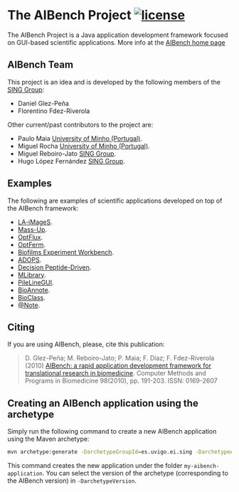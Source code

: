 The AIBench Project [![license](https://img.shields.io/badge/LICENSE-LGPLv3-blue.svg)]() 
========================

The AIBench Project is a Java application development framework focused on GUI-based scientific applications. More info at the [AIBench home page](http://www.aibench.org)

AIBench Team
----
This project is an idea and is developed by the following members of the [SING Group](http://www.sing-group.org):

* Daniel Glez-Peña
* Florentino Fdez-Riverola

Other current/past contributors to the project are:

* Paulo Maia [University of Minho (Portugal)](http://www.uminho.pt).
* Miguel Rocha [University of Minho (Portugal)](http://www.uminho.pt).
* Miguel Reboiro-Jato [SING Group](http://www.sing-group.org).
* Hugo López Fernández [SING Group](http://www.sing-group.org).

Examples
----
The following are examples of scientific applications developed on top of the AIBench framework:
* [LA-iMageS](http://www.la-images.net/).
* [Mass-Up](http://www.sing-group.org/mass-up/).
* [OptFlux](http://www.optflux.org/).
* [OptFerm](http://darwin.di.uminho.pt/optferm/).
* [Biofilms Experiment Workbench](http://sing.ei.uvigo.es/bew/).
* [ADOPS](http://www.sing-group.org/ADOPS/).
* [Decision Peptide-Driven](http://sing.ei.uvigo.es/DPD/).
* [MLibrary](http://www.sing-group.org/MLibrary/).
* [PileLineGUI](http://www.sing-group.org/pileline/index.php/Main_Page).
* [BioAnnote](http://www.sing-group.org/bioannote/).
* [BioClass](http://www.sing-group.org/bioclass/).
* [@Note](http://sysbio.di.uminho.pt/anote/wiki/index.php/Main_Page).

Citing
----
If you are using AIBench, please, cite this publication:
> D. Glez-Peña; M. Reboiro-Jato; P. Maia; F. Díaz; F. Fdez-Riverola (2010) [AIBench: a rapid application development framework for translational research in biomedicine](http://dx.doi.org/10.1016/j.cmpb.2009.12.003). Computer Methods and Programs in Biomedicine 98(2010), pp. 191-203. ISSN: 0169-2607

Creating an AIBench application using the archetype 
----
Simply run the following command to create a new AIBench application using the Maven archetype:
```bash
mvn archetype:generate -DarchetypeGroupId=es.uvigo.ei.sing -DarchetypeArtifactId=aibench-archetype -DarchetypeVersion=2.7.3  -DgroupId=es.uvigo.ei.sing -DartifactId=my-aibench-application -DinteractiveMode=false -DarchetypeRepository=https://maven.sing-group.org/repository/maven/
```
This command creates the new application under the folder `my-aibench-application`. You can select the version of the archetype (corresponding to the AIBench version) in `-DarchetypeVersion`.
